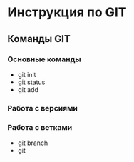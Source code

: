 # Инструкция по GIT

## Команды GIT

### Основные команды

* git init
* git status
* git add

### Работа с версиями



### Работа с ветками

* git branch
* git 
